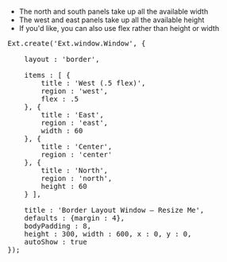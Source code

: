 * The north and south panels take up all the available width
* The west and east panels take up all the available height
* If you'd like, you can also use flex rather than height or width

<pre class="runnable preview">
Ext.create('Ext.window.Window', {

    layout : 'border',

    items : [ {
        title : 'West (.5 flex)',
        region : 'west',
        flex : .5
    }, {
        title : 'East',
        region : 'east', 
        width : 60
    }, {
        title : 'Center',
        region : 'center'
    }, {
        title : 'North',
        region : 'north', 
        height : 60
    } ],

    title : 'Border Layout Window &mdash; Resize Me',
    defaults : {margin : 4},
    bodyPadding : 8,
    height : 300, width : 600, x : 0, y : 0,
    autoShow : true
});</pre>